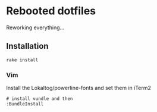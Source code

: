 # Rebooted dotfiles

Reworking everything...

## Installation

    rake install

### Vim

Install the Lokaltog/powerline-fonts and set them in iTerm2

    # install vundle and then
    :BundleInstall


